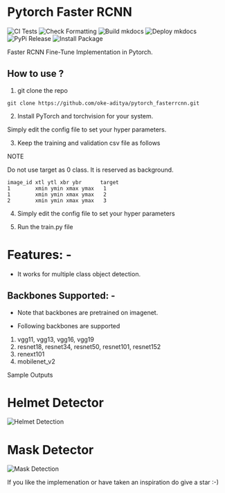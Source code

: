 # Pytorch Faster RCNN

![CI Tests](https://github.com/oke-aditya/pytorch_fasterrcnn/workflows/CI%20Tests/badge.svg)
![Check Formatting](https://github.com/oke-aditya/pytorch_fasterrcnn/workflows/Check%20Formatting/badge.svg)
![Build mkdocs](https://github.com/oke-aditya/pytorch_fasterrcnn/workflows/Build%20mkdocs/badge.svg)
![Deploy mkdocs](https://github.com/oke-aditya/pytorch_fasterrcnn/workflows/Deploy%20mkdocs/badge.svg)
![PyPi Release](https://github.com/oke-aditya/pytorch_fasterrcnn/workflows/PyPi%20Release/badge.svg)
![Install Package](https://github.com/oke-aditya/pytorch_fasterrcnn/workflows/Install%20Package/badge.svg)

Faster RCNN Fine-Tune Implementation in Pytorch.

## How to use ?
1. git clone the repo
```
git clone https://github.com/oke-aditya/pytorch_fasterrcnn.git
```
2. Install PyTorch and torchvision for your system.

Simply edit the config file to set your hyper parameters.

3. Keep the training and validation csv file as follows

NOTE

Do not use target as 0 class. It is reserved as background.


```
image_id xtl ytl xbr ybr      target
1        xmin ymin xmax ymax   1
1        xmin ymin xmax ymax   2
2		 xmin ymin xmax ymax   3
```

4. Simply edit the config file to set your hyper parameters

5. Run the train.py file

# Features: -

- It works for multiple class object detection.

## Backbones Supported: -


- Note that backbones are pretrained on imagenet. 

- Following backbones are supported

1. vgg11, vgg13, vgg16, vgg19
2. resnet18, resnet34, resnet50, resnet101, resnet152
3. renext101
4. mobilenet_v2


Sample Outputs

# Helmet Detector
![Helmet Detection](outputs/helmet.jpg)

# Mask Detector
![Mask Detection](outputs/mask.jpg)



If you like the implemenation or have taken an inspiration do give a star :-)





